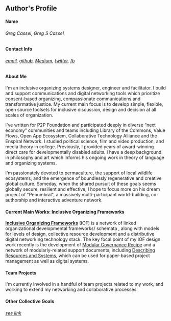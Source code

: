 ## Author's Profile 

#### Name
	
###### Greg Cassel, Greg S Cassel
	
#### Contact Info
	
###### *[email](mailto:greg.cass1@gmail.com), [github](https://github.com/gcassel), [Medium](https://medium.com/@gregcassel_21265), [twitter](https://twitter.com/gregsc1), [fb](https://www.facebook.com/gscassel)*

#### About Me
	
I'm an inclusive organizing systems designer, engineer and facilitator.  I build and support communications and digital networking tools which prioritize consent-based organizing, compassionate communications and transformative justice.  My current main focus is to develop simple, flexible, open source toolsets for inclusive discussion, design and decision at all scales of organization.  

I've written for P2P Foundation and participated deeply in diverse “next economy” communities and teams including Library of the Commons, Value Flows, Open App Ecosystem, Collaborative Technology Alliance and the Enspiral Network.  I studied political science, film and video production, and media theory in college.  Previously, I provided years of award-winning direct care for developmentally disabled adults.  I have a deep background in philosophy and art which informs his ongoing work in theory of language and organizing systems.

I'm passionately devoted to permaculture, the support of local wildlife ecosystems, and the emergence of boundlessly regenerative and creative global culture.  Someday, when the shared pursuit of these goals seems globally secure, resilient and effective, I hope to focus more on his dream project of "Penumbral", a massively multi-participant world-building, co-authorship and interactive adventure network.
	
#### Current Main Works: Inclusive Organizing Frameworks

**[Inclusive Organizing Frameworks](https://docs.google.com/drawings/d/1-WFMRYdueSBba1atcohX0G585zj-gBNlBvZQBqnEmEs/edit?usp=sharing)** (IOF) is a network of linked organizational developmental frameworks/ schemata , along with models for levels of design, collective resource development and a distributive digital networking technology stack.  The key focal point of my IOF design work recently is the development of [Modular Governance Recipe](https://docs.google.com/document/d/17ssWfsuaKQkytdW1q83qKzEjxrY-BoreREch46JOMQY/edit?usp=sharing) and a network of modularly-related support documents, including [Describing Resources and Systems](https://docs.google.com/document/d/1ILVbleFo65PMaF6e4qg6c617BgzLX2bW4r_c3nDhwAU/edit?usp=sharing), which can be used for paper-based project management as well as digital systems.

#### Team Projects

I'm currently involved in a handful of team projects related to my work, and working to extend my networking and collaborative processes.

#### Other Collective Goals
###### *[see link](https://github.com/gcassel/Essays/blob/master/collective-goals.md)*






